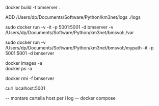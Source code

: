 


docker build -t bmserver .


ADD  /Users/dp/Documents/Software/Python/km3net/logs ./logs 




sudo docker run -v -it -p 5001:5001 -d bmserver -v /Users/dp/Documents/Software/Python/km3net/bmsvol:./var

sudo docker run -v /Users/dp/Documents/Software/Python/km3net/bmsvol:/mypath -it -p 5001:5001 -d bmserver



docker images -a   
docker ps -a

docker rmi -f bmserver   



curl localhost:5001






-- montare cartella host per i log
-- docker compose